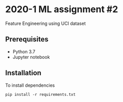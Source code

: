 # 2020-1 ML assignment #2
Feature Engineering using UCI dataset

## Prerequisites
* Python 3.7
* Jupyter notebook

## Installation
To install dependencies
```
pip install -r requirements.txt
```
